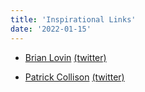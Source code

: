 ```yaml
---
title: 'Inspirational Links'
date: '2022-01-15'
---
```


- [Brian Lovin](https://brianlovin.com/) [(twitter)](https://twitter.com/brian_lovin)

- [Patrick Collison](https://patrickcollison.com/) [(twitter)](https://twitter.com/patrickc)